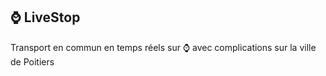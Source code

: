 ## ⌚️ LiveStop

Transport en commun en temps réels sur ⌚️ avec complications sur la ville de Poitiers

